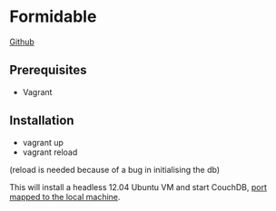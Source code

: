 Formidable
==========

[Github](https://github.com/angshu/formidable)

Prerequisites
------------

* Vagrant

Installation
------------

* vagrant up
* vagrant reload

(reload is needed because of a bug in initialising the db)

This will install a headless 12.04 Ubuntu VM and start CouchDB, [port mapped to the local machine](http://localhost:5984/_utils/). 
